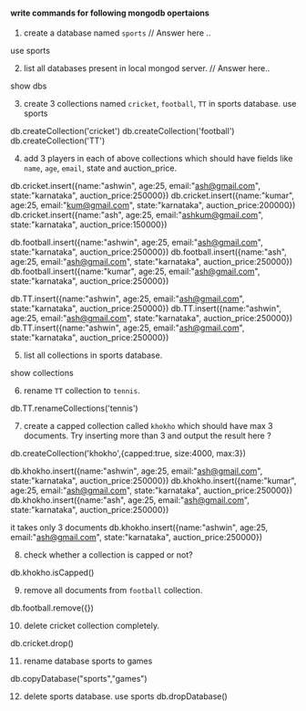 #### write commands for following mongodb opertaions

1. create a database named `sports`
// Answer here ..

use sports

2. list all databases present in local mongod server.
// Answer here..

show dbs

3. create 3 collections named `cricket`, `football`, `TT` in sports database.
use sports

db.createCollection('cricket')
db.createCollection('football')
db.createCollection('TT')

4. add 3 players in each of above collections which should have fields like `name`, `age`, `email`, state and auction_price.

db.cricket.insert({name:"ashwin", age:25, email:"ash@gmail.com", state:"karnataka", auction_price:250000})
db.cricket.insert({name:"kumar", age:25, email:"kum@gmail.com", state:"karnataka", auction_price:200000})
db.cricket.insert({name:"ash", age:25, email:"ashkum@gmail.com", state:"karnataka", auction_price:150000})

db.football.insert({name:"ashwin", age:25, email:"ash@gmail.com", state:"karnataka", auction_price:250000})
db.football.insert({name:"ash", age:25, email:"ash@gmail.com", state:"karnataka", auction_price:250000})
db.football.insert({name:"kumar", age:25, email:"ash@gmail.com", state:"karnataka", auction_price:250000})

db.TT.insert({name:"ashwin", age:25, email:"ash@gmail.com", state:"karnataka", auction_price:250000})
db.TT.insert({name:"ashwin", age:25, email:"ash@gmail.com", state:"karnataka", auction_price:250000})
db.TT.insert({name:"ashwin", age:25, email:"ash@gmail.com", state:"karnataka", auction_price:250000})



5. list all collections in sports database.

show collections

6. rename `TT` collection to `tennis`.

db.TT.renameCollections('tennis')

7. create a capped collection called `khokho` which should have max 3 documents.
  Try inserting more than 3 and output the result here ?

db.createCollection('khokho',{capped:true, size:4000, max:3})

db.khokho.insert({name:"ashwin", age:25, email:"ash@gmail.com", state:"karnataka", auction_price:250000})
db.khokho.insert({name:"kumar", age:25, email:"ash@gmail.com", state:"karnataka", auction_price:250000})
db.khokho.insert({name:"ash", age:25, email:"ash@gmail.com", state:"karnataka", auction_price:250000})

it takes only 3 documents
db.khokho.insert({name:"ashwin", age:25, email:"ash@gmail.com", state:"karnataka", auction_price:250000})

8. check whether a collection is capped or not?

db.khokho.isCapped()

9. remove all documents from `football` collection.

db.football.remove({})

10. delete cricket collection completely.

db.cricket.drop()

11. rename database sports to games

db.copyDatabase("sports","games")

12. delete sports database.
use sports
db.dropDatabase()
